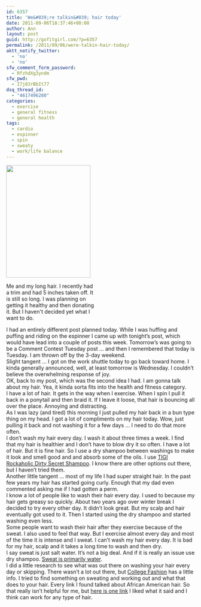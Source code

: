```yaml
---
id: 6357
title: 'We&#039;re talkin&#039; hair today'
date: 2011-09-06T18:37:46+00:00
author: Ann
layout: post
guid: http://gofitgirl.com/?p=6357
permalink: /2011/09/06/were-talkin-hair-today/
aktt_notify_twitter:
  - 'no'
  - 'no'
sfw_comment_form_password:
  - RfzhdXg3yndm
sfw_pwd:
  - I7j83rBbIt77
dsq_thread_id:
  - "4617496280"
categories:
  - exercise
  - general fitness
  - general health
tags:
  - cardio
  - espinner
  - spin
  - sweaty
  - work/life balance
---
```

<div id="attachment_6358" style="width: 235px" class="wp-caption alignleft">
  <a href="http://gofitgirl.com/blog/wp-content/uploads/2011/09/hair.jpg"><img class="size-medium wp-image-6358" title="hair" src="http://gofitgirl.com/blog/wp-content/uploads/2011/09/hair-225x300.jpg" alt="" width="225" height="300" /></a>
  
  <p class="wp-caption-text">
    Me and my long hair. I recently had a trim and had 5 inches taken off. It is still so long. I was planning on getting it healthy and then donating it. But I haven't decided yet what I want to do.
  </p>
</div>

  
I had an entirely different post planned today. While I was huffing and puffing and riding on the espinner I came up with tonight&#8217;s post, which would have lead into a couple of posts this week. Tomorrow&#8217;s was going to be a Comment Contest Tuesday post &#8230; and then I remembered that today is Tuesday. I am thrown off by the 3-day weekend.  
Slight tangent &#8230; I got on the work shuttle today to go back toward home. I kinda generally announced, well, at least tomorrow is Wednesday. I couldn&#8217;t believe the overwhelming response of joy.  
OK, back to my post, which was the second idea I had. I am gonna talk about my hair. Yea, it kinda sorta fits into the health and fitness category.  
I have a lot of hair. It gets in the way when I exercise. When I spin I pull it back in a ponytail and then braid it. If I leave it loose, that hair is bouncing all over the place. Annoying and distracting.  
As I was lazy (and tired) this morning I just pulled my hair back in a bun type thing on my head. I got a lot of compliments on my hair today. Wow, just pulling it back and not washing it for a few days &#8230; I need to do that more often.  
I don&#8217;t wash my hair every day. I wash it about three times a week. I find that my hair is healthier and I don&#8217;t have to blow dry it so often. I have a lot of hair. But it is fine hair. So I use a dry shampoo between washings to make it look and smell good and and absorb some of the oils. I use [TIGI Rockaholic Dirty Secret Shampoo](http://www.google.com/products/catalog?hl=en&sugexp=gsis,i18n%3Dtrue&cp=11&gs_id=16&xhr=t&q=rockaholic+dry+shampoo&qe=cm9ja2Fob2xpYyA&qesig=Ju2WT7aeL56Yqw5562KRJg&pkc=AFgZ2tlR3O-9kjczXqku-u5J0Lap7fqYq5kTEIrnPf1qj0DAeLNbYVEEiizXrlx1k1p53JpGyJwHeoLURD_T3G8Vu79UmbRTRQ&gs_upl=&bav=on.2,or.r_gc.r_pw.r_cp.&biw=1268&bih=626&um=1&ie=UTF-8&tbm=shop&cid=18404306398735640571&sa=X&ei=Ot5mTsy-MqXkiAKu-sSpCg&sqi=2&ved=0CGkQ8wIwAQ#ps-sellers). I know there are other options out there, but I haven&#8217;t tried them.  
Another little tangent &#8230; most of my life I had super straight hair. In the past few years my hair has started going curly. Enough that my dad even commented asking me if I had gotten a perm.  
I know a lot of people like to wash their hair every day. I used to because my hair gets greasy so quickly. About two years ago over winter break I decided to try every other day. It didn&#8217;t look great. But my scalp and hair eventually got used to it. Then I started using the dry shampoo and started washing even less.  
Some people want to wash their hair after they exercise because of the sweat. I also used to feel that way. But I exercise almost every day and most of the time it is intense and I sweat. I can&#8217;t wash my hair every day. It is bad for my hair, scalp and it takes a long time to wash and then dry.  
I say sweat is just salt water. It&#8217;s not a big deal. And if it is really an issue use dry shampoo. [Sweat is primarily water](http://en.wikipedia.org/wiki/Perspiration).  
I did a little research to see what was out there on washing your hair every day or skipping. There wasn&#8217;t a lot out there, but [College Fashion](http://www.collegefashion.net/beauty-and-hair/how-often-should-you-wash-your-hair/) has a little info. I tried to find something on sweating and working out and what that does to your hair. Every link I found talked about African American hair. So that really isn&#8217;t helpful for me, but [here is one link](http://clutchmagonline.com/2010/07/the-sweat-out-does-your-hair-stop-you-from-working-out/) I liked what it said and I think can work for any type of hair.